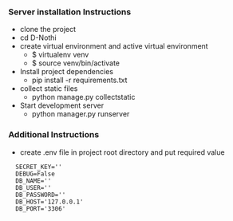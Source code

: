 ### Server installation Instructions

- clone the project
- cd D-Nothi
- create virtual environment and active virtual environment
  - $ virtualenv venv
  - $ source venv/bin/activate
- Install project dependencies
  -  pip install -r requirements.txt
- collect static files
  - python manage.py collectstatic
- Start development server
   - python manager.py runserver


### Additional Instructions
-  create .env file in project root directory and put required value
```
  SECRET_KEY=''
  DEBUG=False
  DB_NAME=''
  DB_USER=''
  DB_PASSWORD=''
  DB_HOST='127.0.0.1'
  DB_PORT='3306'
```
